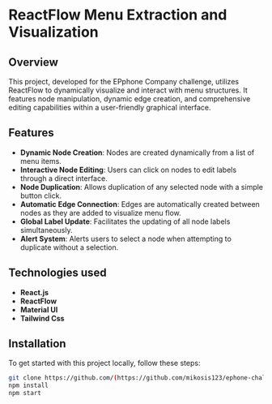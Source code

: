 # ReactFlow Menu Extraction and Visualization

## Overview
This project, developed for the EPphone Company challenge, utilizes ReactFlow to dynamically visualize and interact with menu structures. It features node manipulation, dynamic edge creation, and comprehensive editing capabilities within a user-friendly graphical interface.

## Features
- **Dynamic Node Creation**: Nodes are created dynamically from a list of menu items.
- **Interactive Node Editing**: Users can click on nodes to edit labels through a direct interface.
- **Node Duplication**: Allows duplication of any selected node with a simple button click.
- **Automatic Edge Connection**: Edges are automatically created between nodes as they are added to visualize menu flow.
- **Global Label Update**: Facilitates the updating of all node labels simultaneously.
- **Alert System**: Alerts users to select a node when attempting to duplicate without a selection.
## Technologies used
- **React.js**
- **ReactFlow**
- **Material UI**
- **Tailwind Css**

## Installation

To get started with this project locally, follow these steps:

```bash
git clone https://github.com/(https://github.com/mikosis123/ephone-challenge)
npm install
npm start
